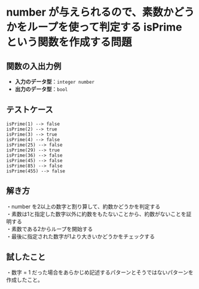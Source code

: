 # number が与えられるので、素数かどうかをループを使って判定する isPrime という関数を作成する問題

## 関数の入出力例  
- **入力のデータ型**：`integer number`  
- **出力のデータ型**：`bool`  

## テストケース
`isPrime(1) --> false`<br>
`isPrime(2) --> true`<br>
`isPrime(3) --> true`<br>
`isPrime(4) --> false`<br>
`isPrime(25) --> false`<br>
`isPrime(29) --> true`<br>
`isPrime(36) --> false`<br>
`isPrime(45) --> false`<br>
`isPrime(85) --> false`<br>
`isPrime(455) --> false`<br>

## 解き方
・number を2以上の数字と割り算して、約数かどうかを判定する<br>
・素数は1と指定した数字以外に約数をもたないことから、約数がないことを証明する<br>
・素数である2からループを開始する<br>
・最後に指定された数字が1より大きいかどうかをチェックする<br>

## 試したこと
・数字 = 1 だった場合をあらかじめ記述するパターンとそうではないパターンを作成したこと。<br>